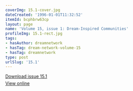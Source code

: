 ```yaml
---
coverImg: 15.1-cover.jpg
dateCreated: '1996-01-01T11:32:52'
itemId: bcphbrw63cp
layout: page
name: 'Volume 15, issue 1: Dream-Inspired Communities'
profileImg: 15.1-rect.jpg
tags:
- hasAuthor: dreamnetwork
- hasTag: dream-network-volume-15
- hasTag: dreamnetwork
type: post
urlSlug: '15.1'
---
```

<p style="margin-block-end: 5px; margin-block-start: 5px;"><a href="../files/pdfs/Volume_15/15.1-Dream-Network-Vol-15-No-1.pdf" download="">Download issue 15.1</a></p><p style="margin-block-end: 5px; margin-block-start: 5px;"><a href="../files/pdfs/Volume_15/15.1-Dream-Network-Vol-15-No-1.pdf">View online</a></p>